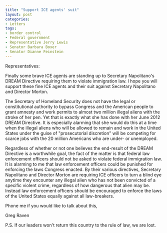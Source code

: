 ```yaml
---
title: "Support ICE agents' suit"
layout: post
categories:
- Letters
tags:
- border control
- Federal government
- Representative Jerry Lewis
- Senator Barbara Boxer
- Senator Dianne Feinstein
---
```


Representatives:

Finally some brave ICE agents are standing up to Secretary Napolitano's DREAM Directive requiring them to violate immigration law. I hope you will support these fine ICE agents and their suit against Secretary Napolitano and Director Morton.  
  
The Secretary of Homeland Security does not have the legal or constitutional authority to bypass Congress and the American people to grant amnesty and work permits to almost two million illegal aliens with the stroke of her pen. Yet that is exactly what she has done with her June 2012 DREAM Directive. It is especially alarming that she would do this at a time when the illegal aliens who will be allowed to remain and work in the United States under the guise of "prosecutorial discretion" will be competing for scarce jobs with the 20 million Americans who are under- or unemployed.

Regardless of whether or not one believes the end-result of the DREAM Directive is a worthwhile goal, the fact of the matter is that federal law enforcement officers should not be asked to violate federal immigration law. It is alarming to me that law enforcement officers could be punished for enforcing the laws Congress enacted. By their various directives, Secretary Napolitano and Director Morton are requiring ICE officers to turn a blind eye anytime they encounter any illegal alien who has not been convicted of a specific violent crime, regardless of how dangerous that alien may be. Instead law enforcement officers should be encouraged to enforce the laws of the United States equally against all law-breakers.

Phone me if you would like to talk about this,

Greg Raven

P.S. If our leaders won't return this country to the rule of law, we are lost.